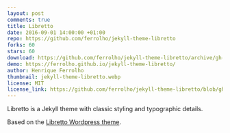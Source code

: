 ```yaml
---
layout: post
comments: true
title: Libretto
date: 2016-09-01 14:00:00 +01:00
repo: https://github.com/ferrolho/jekyll-theme-libretto
forks: 60
stars: 60
download: https://github.com/ferrolho/jekyll-theme-libretto/archive/gh-pages.zip
demo: https://ferrolho.github.io/jekyll-theme-libretto/
author: Henrique Ferrolho
thumbnail: jekyll-theme-libretto.webp
license: MIT
license_link: https://github.com/ferrolho/jekyll-theme-libretto/blob/gh-pages/LICENSE
---
```


Libretto is a Jekyll theme with classic styling and typographic details.

Based on the [Libretto Wordpress theme](https://wordpress.org/themes/libretto/).
